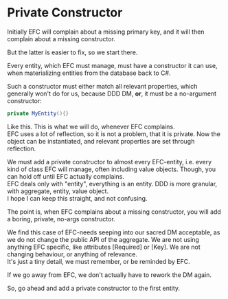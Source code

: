 # Private Constructor

Initially EFC will complain about a missing primary key, and it will then complain about a missing constructor.

But the latter is easier to fix, so we start there.

Every entity, which EFC must manage, must have a constructor it can use, when materializing entities from the database back to C#.

Such a constructor must either match all relevant properties, which generally won't do for us, because DDD DM, **or**, 
it must be a no-argument constructor:

```csharp
private MyEntity(){}
```

Like this. This is what we will do, whenever EFC complains.\
EFC uses a lot of reflection, so it is not a problem, that it is private. Now the object can be instantiated, and relevant properties are set through reflection.

We must add a private constructor to almost every EFC-entity, i.e. every kind of class EFC will manage, often including value objects. Though, you can hold off until EFC actually complains.\
EFC deals only with "entity", everything is an entity. DDD is more granular, with aggregate, entity, value object.\
I hope I can keep this straight, and not confusing.

The point is, when EFC complains about a missing constructor, you will add a boring, private, no-args constructor.

We find this case of EFC-needs seeping into our sacred DM acceptable, as we do not change the public API of the aggregate. 
We are not using anything EFC specific, like attributes [Required] or [Key]. We are not changing behaviour, or anything of relevance.\
It's just a tiny detail, we must remember, or be reminded by EFC.

If we go away from EFC, we don't actually have to rework the DM again.

So, go ahead and add a private constructor to the first entity.

